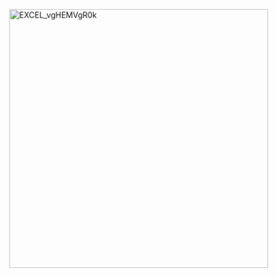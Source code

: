 <img width="468" alt="EXCEL_vgHEMVgR0k" src="https://github.com/munayassiin/Bike-Shop-Dashboard/assets/93288992/2ebbfd36-fe5d-4f36-b7ac-056ccd48f024">
